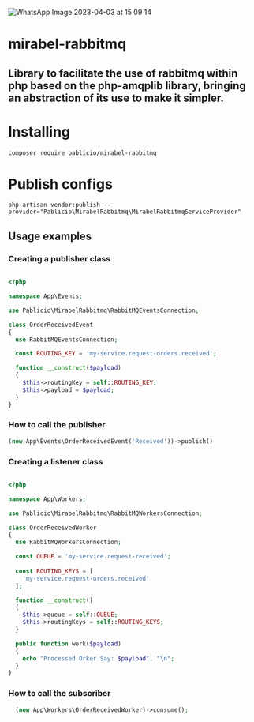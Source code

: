 
![WhatsApp Image 2023-04-03 at 15 09 14](https://user-images.githubusercontent.com/19760320/229592412-a12e1408-6edc-458f-bff3-5935400cb921.jpeg)

# mirabel-rabbitmq
## Library to facilitate the use of rabbitmq within php based on the php-amqplib library, bringing an abstraction of its use to make it simpler.

##
# Installing

```
composer require pablicio/mirabel-rabbitmq
```

# Publish configs
```
php artisan vendor:publish --provider="Pablicio\MirabelRabbitmq\MirabelRabbitmqServiceProvider"
```

## Usage examples

### Creating a publisher class
```php

<?php

namespace App\Events;

use Pablicio\MirabelRabbitmq\RabbitMQEventsConnection;

class OrderReceivedEvent
{
  use RabbitMQEventsConnection;

  const ROUTING_KEY = 'my-service.request-orders.received';

  function __construct($payload)
  {
    $this->routingKey = self::ROUTING_KEY;
    $this->payload = $payload;
  }
}

```

### How to call the publisher

```php 
(new App\Events\OrderReceivedEvent('Received'))->publish()
```

### Creating a listener class
```php

<?php

namespace App\Workers;

use Pablicio\MirabelRabbitmq\RabbitMQWorkersConnection;

class OrderReceivedWorker
{
  use RabbitMQWorkersConnection;

  const QUEUE = 'my-service.request-received';
  
  const ROUTING_KEYS = [
    'my-service.request-orders.received'
  ];

  function __construct()
  {
    $this->queue = self::QUEUE;
    $this->routingKeys = self::ROUTING_KEYS;
  }

  public function work($payload)
  {
    echo "Processed Orker Say: $payload", "\n";
  }
}
```

### How to call the subscriber

```php 
  (new App\Workers\OrderReceivedWorker)->consume();
```
